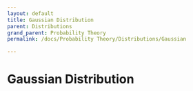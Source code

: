 ```yaml
---
layout: default
title: Gaussian Distribution
parent: Distributions
grand_parent: Probability Theory
permalink: /docs/Probability Theory/Distributions/Gaussian

---
```


# Gaussian Distribution
